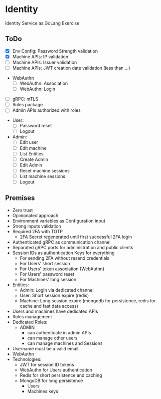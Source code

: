 # Identity

Identity Service as GoLang Exercise

## ToDo

- [x] Env Config: Password Strength validation
- [x] Machine APIs: IP validation
- [ ] Machine APIs: Issuer validation
- [ ] Machine APIs: JWT creation date validation (less than ...)
- WebAuthn
  - [ ] WebAuthn: Association
  - [ ] WebAuthn: Login
- [ ] gRPC: mTLS
- [ ] Roles package
- [ ] Admin APIs authorized with roles
- User:
  - [ ] Password reset
  - [ ] Logout
- Admin:
  - [ ] Edit user
  - [ ] Edit machine
  - [ ] List Entities
  - [ ] Create Admin
  - [ ] Edit Admin
  - [ ] Reset machine sessions
  - [ ] List machine sessions
  - [ ] Logout

## Premises

- Zero trust
- Opinionated approach
- Environment variables as Configuration input
- Strong inputs validation
- Required 2FA with TOTP
  - 2FA Secret regenerated until first successful 2FA login
- Authenticated gRPC as communication channel
- Separated gRPC ports for administration and public clients
- Session IDs as authentication Keys for everything
  - For sending 2FA without resend credentials
  - For Users' short session
  - For Users' token association (WebAuthn)
  - For Users' password reset
  - For Machines' long session
- Entities:
  - Admin: Login via dedicated channel
  - User: Short session expire (redis)
  - Machine: Long session expire (mongodb for persistence, redis for cache and fast data access)
- Users and machines have dedicated APIs
- Roles management
- Dedicated Roles:
  - ADMIN
    - can authenticate in admin APIs
    - can manage other users
    - can manage machines and Sessions
- Username must be a valid email
- WebAuthn
- Technologies:
  - JWT for session ID tokens
  - WebAuthn for Users authentication
  - Redis for short persistence and caching
  - MongoDB for long persistence
    - Users
    - Machines keys
